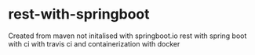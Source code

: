 # rest-with-springboot
Created from maven not initalised with springboot.io
rest with spring boot with ci with travis ci and containerization with docker
